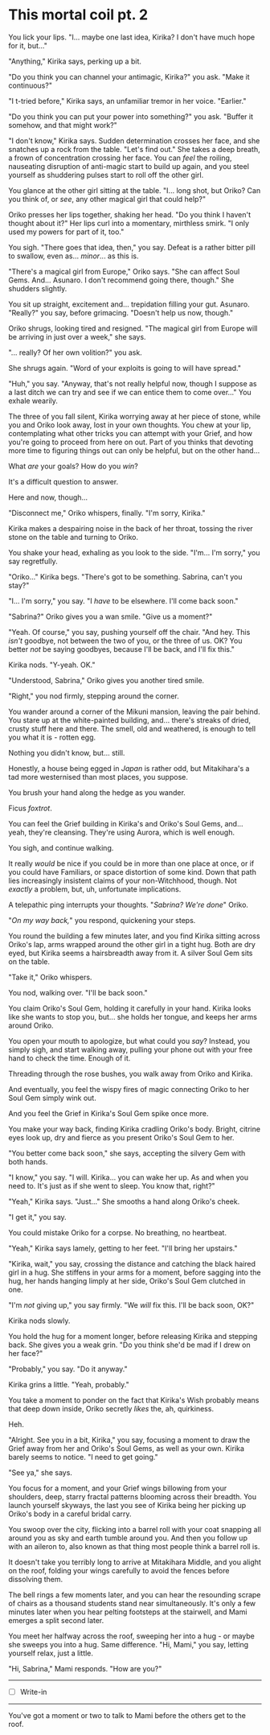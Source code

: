 # This mortal coil pt. 2

You lick your lips. "I... maybe one last idea, Kirika? I don't have much hope for it, but..."

"Anything," Kirika says, perking up a bit.

"Do you think you can channel your antimagic, Kirika?" you ask. "Make it continuous?"

"I t-tried before," Kirika says, an unfamiliar tremor in her voice. "Earlier."

"Do you think you can put your power into something?" you ask. "Buffer it somehow, and that might work?"

"I don't know," Kirika says. Sudden determination crosses her face, and she snatches up a rock from the table. "Let's find out." She takes a deep breath, a frown of concentration crossing her face. You can *feel* the roiling, nauseating disruption of anti-magic start to build up again, and you steel yourself as shuddering pulses start to roll off the other girl.

You glance at the other girl sitting at the table. "I... long shot, but Oriko? Can you think of, or *see*, any other magical girl that could help?"

Oriko presses her lips together, shaking her head. "Do you think I haven't thought about it?" Her lips curl into a momentary, mirthless smirk. "I only used my powers for part of it, too."

You sigh. "There goes that idea, then," you say. Defeat is a rather bitter pill to swallow, even as... *minor*... as this is.

"There's a magical girl from Europe," Oriko says. "She can affect Soul Gems. And... Asunaro. I don't recommend going there, though." She shudders slightly.

You sit up straight, excitement and... trepidation filling your gut. Asunaro. "Really?" you say, before grimacing. "Doesn't help us now, though."

Oriko shrugs, looking tired and resigned. "The magical girl from Europe will be arriving in just over a week," she says.

"... really? Of her own volition?" you ask.

She shrugs again. "Word of your exploits is going to will have spread."

"Huh," you say. "Anyway, that's not really helpful now, though I suppose as a last ditch we can try and see if we can entice them to come over..." You exhale wearily.

The three of you fall silent, Kirika worrying away at her piece of stone, while you and Oriko look away, lost in your own thoughts. You chew at your lip, contemplating what other tricks you can attempt with your Grief, and how you're going to proceed from here on out. Part of you thinks that devoting more time to figuring things out can only be helpful, but on the other hand...

What *are* your goals? How do you *win*?

It's a difficult question to answer.

Here and now, though...

"Disconnect me," Oriko whispers, finally. "I'm sorry, Kirika."

Kirika makes a despairing noise in the back of her throat, tossing the river stone on the table and turning to Oriko.

You shake your head, exhaling as you look to the side. "I'm... I'm sorry," you say regretfully.

"Oriko..." Kirika begs. "There's got to be something. Sabrina, can't you stay?"

"I... I'm sorry," you say. "I *have* to be elsewhere. I'll come back soon."

"Sabrina?" Oriko gives you a wan smile. "Give us a moment?"

"Yeah. Of course," you say, pushing yourself off the chair. "And hey. This *isn't* goodbye, not between the two of you, or the three of us. OK? You better *not* be saying goodbyes, because I'll be back, and I'll fix this."

Kirika nods. "Y-yeah. OK."

"Understood, Sabrina," Oriko gives you another tired smile.

"Right," you nod firmly, stepping around the corner.

You wander around a corner of the Mikuni mansion, leaving the pair behind. You stare up at the white-painted building, and... there's streaks of dried, crusty stuff here and there. The smell, old and weathered, is enough to tell you what it is - rotten egg.

Nothing you didn't know, but... still.

Honestly, a house being egged in *Japan* is rather odd, but Mitakihara's a tad more westernised than most places, you suppose.

You brush your hand along the hedge as you wander.

Ficus *foxtrot*.

You can feel the Grief building in Kirika's and Oriko's Soul Gems, and... yeah, they're cleansing. They're using Aurora, which is well enough.

You sigh, and continue walking.

It really *would* be nice if you could be in more than one place at once, or if you could have Familiars, or space distortion of some kind. Down that path lies increasingly insistent claims of your non-Witchhood, though. Not *exactly* a problem, but, uh, unfortunate implications.

A telepathic ping interrupts your thoughts. "*Sabrina? We're done*" Oriko.

"*On my way back,*" you respond, quickening your steps.

You round the building a few minutes later, and you find Kirika sitting across Oriko's lap, arms wrapped around the other girl in a tight hug. Both are dry eyed, but Kirika seems a hairsbreadth away from it. A silver Soul Gem sits on the table.

"Take it," Oriko whispers.

You nod, walking over. "I'll be back soon."

You claim Oriko's Soul Gem, holding it carefully in your hand. Kirika looks like she wants to stop you, but... she holds her tongue, and keeps her arms around Oriko.

You open your mouth to apologize, but what could you *say*? Instead, you simply sigh, and start walking away, pulling your phone out with your free hand to check the time. Enough of it.

Threading through the rose bushes, you walk away from Oriko and Kirika.

And eventually, you feel the wispy fires of magic connecting Oriko to her Soul Gem simply wink out.

And you feel the Grief in Kirika's Soul Gem spike once more.

You make your way back, finding Kirika cradling Oriko's body. Bright, citrine eyes look up, dry and fierce as you present Oriko's Soul Gem to her.

"You better come back soon," she says, accepting the silvery Gem with both hands.

"I know," you say. "I will. Kirika... you can wake her up. As and when you need to. It's just as if she went to sleep. You know that, right?"

"Yeah," Kirika says. "Just..." She smooths a hand along Oriko's cheek.

"I get it," you say.

You could mistake Oriko for a corpse. No breathing, no heartbeat.

"Yeah," Kirika says lamely, getting to her feet. "I'll bring her upstairs."

"Kirika, wait," you say, crossing the distance and catching the black haired girl in a hug. She stiffens in your arms for a moment, before sagging into the hug, her hands hanging limply at her side, Oriko's Soul Gem clutched in one.

"I'm *not* giving up," you say firmly. "We *will* fix this. I'll be back soon, OK?"

Kirika nods slowly.

You hold the hug for a moment longer, before releasing Kirika and stepping back. She gives you a weak grin. "Do you think she'd be mad if I drew on her face?"

"Probably," you say. "Do it anyway."

Kirika grins a little. "Yeah, probably."

You take a moment to ponder on the fact that Kirika's Wish probably means that deep down inside, Oriko secretly *likes* the, ah, quirkiness.

Heh.

"Alright. See you in a bit, Kirika," you say, focusing a moment to draw the Grief away from her and Oriko's Soul Gems, as well as your own. Kirika barely seems to notice. "I need to get going."

"See ya," she says.

You focus for a moment, and your Grief wings billowing from your shoulders, deep, starry fractal patterns blooming across their breadth. You launch yourself skyways, the last you see of Kirika being her picking up Oriko's body in a careful bridal carry.

You swoop over the city, flicking into a barrel roll with your coat snapping all around you as sky and earth tumble around you. And then you follow up with an aileron to, also known as that thing most people think a barrel roll is.

It doesn't take you terribly long to arrive at Mitakihara Middle, and you alight on the roof, folding your wings carefully to avoid the fences before dissolving them.

The bell rings a few moments later, and you can hear the resounding scrape of chairs as a thousand students stand near simultaneously. It's only a few minutes later when you hear pelting footsteps at the stairwell, and Mami emerges a split second later.

You meet her halfway across the roof, sweeping her into a hug - or maybe she sweeps you into a hug. Same difference. "Hi, Mami," you say, letting yourself relax, just a little.

"Hi, Sabrina," Mami responds. "How are you?"

---

- [ ] Write-in

---

You've got a moment or two to talk to Mami before the others get to the roof.
